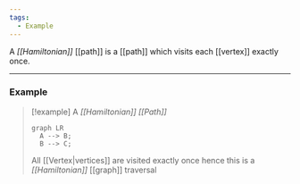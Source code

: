 ```yaml
---
tags:
  - Example
---
```

A _[[Hamiltonian]]_ [[path]] is a [[path]] which visits each [[vertex]] exactly once.

---
### Example

> [!example]
> A _[[Hamiltonian]] [[Path]]_
> 
> ```mermaid
> graph LR 
> 	A --> B;
> 	B --> C;
> ```
>
> All [[Vertex|vertices]] are visited exactly once hence this is a _[[Hamiltonian]]_ [[graph]] traversal